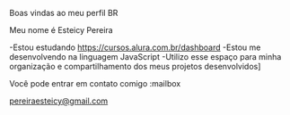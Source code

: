 Boas vindas ao meu perfil BR

Meu nome é Esteicy Pereira 

-Estou estudando https://cursos.alura.com.br/dashboard 
-Estou me desenvolvendo na linguagem JavaScript
-Utilizo esse espaço para minha organização e compartilhamento dos meus projetos desenvolvidos]

Você pode entrar em contato comigo :mailbox 

pereiraesteicy@gmail.com
